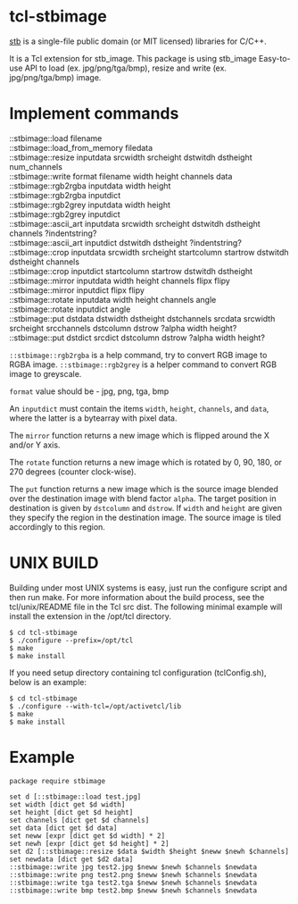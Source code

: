 tcl-stbimage
=====

[stb](https://github.com/nothings/stb) is a single-file public domain 
(or MIT licensed) libraries for C/C++.

It is a Tcl extension for stb_image. This package is using stb_image Easy-to-use
API to load (ex. jpg/png/tga/bmp), resize and write (ex. jpg/png/tga/bmp) image.


Implement commands
=====

::stbimage::load filename   
::stbimage::load_from_memory filedata   
::stbimage::resize inputdata srcwidth srcheight dstwitdh dstheight num_channels  
::stbimage::write format filename width height channels data  
::stbimage::rgb2rgba inputdata width height  
::stbimage::rgb2rgba inputdict  
::stbimage::rgb2grey inputdata width height  
::stbimage::rgb2grey inputdict  
::stbimage::ascii_art inputdata srcwidth srcheight dstwitdh dstheight channels ?indentstring?  
::stbimage::ascii_art inputdict dstwitdh dstheight ?indentstring?  
::stbimage::crop inputdata srcwidth srcheight startcolumn startrow dstwitdh dstheight channels  
::stbimage::crop inputdict startcolumn startrow dstwitdh dstheight  
::stbimage::mirror inputdata width height channels flipx flipy  
::stbimage::mirror inputdict flipx flipy  
::stbimage::rotate inputdata width height channels angle  
::stbimage::rotate inputdict angle  
::stbimage::put dstdata dstwidth dstheight dstchannels srcdata srcwidth srcheight srcchannels dstcolumn dstrow ?alpha width height?  
::stbimage::put dstdict srcdict dstcolumn dstrow ?alpha width height?  

`::stbimage::rgb2rgba` is a help command, try to convert RGB image to RGBA
image.
`::stbimage::rgb2grey` is a helper command to convert RGB image to greyscale.

`format` value should be -
jpg, png, tga, bmp

An `inputdict` must contain the items `width`, `height`, `channels`,
and `data`, where the latter is a bytearray with pixel data.

The `mirror` function returns a new image which is flipped around the
X and/or Y axis.

The `rotate` function returns a new image which is rotated by 0, 90, 180,
or 270 degrees (counter clock-wise).

The `put` function returns a new image which is the source image
blended over the destination image with blend factor `alpha`. The
target position in destination is given by `dstcolumn` and `dstrow`.
If `width` and `height` are given they specify the region in
the destination image. The source image is tiled accordingly to
this region.


UNIX BUILD
=====

Building under most UNIX systems is easy, just run the configure script
and then run make. For more information about the build process, see
the tcl/unix/README file in the Tcl src dist. The following minimal
example will install the extension in the /opt/tcl directory.

    $ cd tcl-stbimage
    $ ./configure --prefix=/opt/tcl
    $ make
    $ make install
	
If you need setup directory containing tcl configuration (tclConfig.sh),
below is an example:

    $ cd tcl-stbimage
    $ ./configure --with-tcl=/opt/activetcl/lib
    $ make
    $ make install


Example
=====

	package require stbimage

	set d [::stbimage::load test.jpg]
	set width [dict get $d width]
	set height [dict get $d height]
	set channels [dict get $d channels]
	set data [dict get $d data]
	set neww [expr [dict get $d width] * 2]
	set newh [expr [dict get $d height] * 2]
	set d2 [::stbimage::resize $data $width $height $neww $newh $channels]
	set newdata [dict get $d2 data]
	::stbimage::write jpg test2.jpg $neww $newh $channels $newdata
	::stbimage::write png test2.png $neww $newh $channels $newdata
	::stbimage::write tga test2.tga $neww $newh $channels $newdata
	::stbimage::write bmp test2.bmp $neww $newh $channels $newdata

